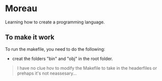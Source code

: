 # Moreau

Learning how to create a programming language. 

## To make it work
To run the makefile, you need to do the following:
- creat the folders "bin" and "obj" in the root folder.

> I have no clue hov to modify the Makefile to take in the headerfiles
> or prehaps it's not neassesary...